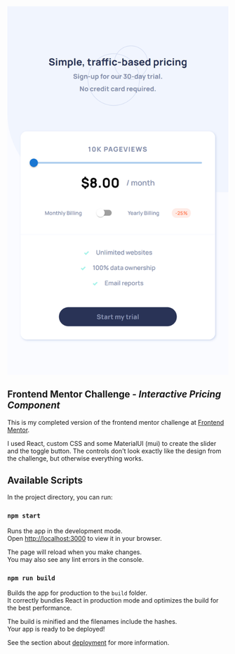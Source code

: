 ![Pricing Tool Screenshot](pricing-challenge.png)

## Frontend Mentor Challenge - _Interactive Pricing Component_

This is my completed version of the frontend mentor challenge at [Frontend Mentor](https://www.frontendmentor.io/challenges/interactive-pricing-component-t0m8PIyY8).

I used React, custom CSS and some MaterialUI (mui) to create the slider and the toggle button. The controls don't look
exactly like the design from the challenge, but otherwise everything works.

## Available Scripts

In the project directory, you can run:

### `npm start`

Runs the app in the development mode.\
Open [http://localhost:3000](http://localhost:3000) to view it in your browser.

The page will reload when you make changes.\
You may also see any lint errors in the console.

### `npm run build`

Builds the app for production to the `build` folder.\
It correctly bundles React in production mode and optimizes the build for the best performance.

The build is minified and the filenames include the hashes.\
Your app is ready to be deployed!

See the section about [deployment](https://facebook.github.io/create-react-app/docs/deployment) for more information.
